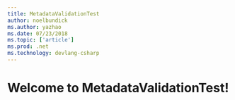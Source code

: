 ```yaml
---
title: MetadataValidationTest
author: noelbundick
ms.author: yazhao
ms.date: 07/23/2018
ms.topic: ['article']
ms.prod: .net
ms.technology: devlang-csharp
---
```

# Welcome to MetadataValidationTest!